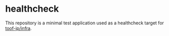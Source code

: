 # healthcheck

This repository is a minimal test application used as a healthcheck target for [toof-jp/infra](https://github.com/toof-jp/infra).
